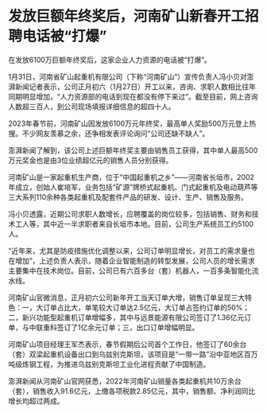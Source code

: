 # 发放巨额年终奖后，河南矿山新春开工招聘电话被“打爆”

在发放6100万巨额年终奖后，这家企业人力资源的电话被“打爆”。

1月31日，河南省矿山起重机有限公司（下称“河南矿山”）宣传负责人冯小贝对澎湃新闻记者表示，公司正月初六（1月27日）开工以来，咨询、求职人数相比往年同期明显增加，“人力资源部的电话到现在都没有停下来过”。截至目前，网上咨询人数超三百人，到公司现场填报详细信息的超四十人。

2023年春节前，河南矿山因发放6100万元年终奖，最高单人奖励500万元登上热搜。不少网友羡慕之余，还争相发表评论询问“公司还缺不缺人”。

澎湃新闻了解到，该公司上述巨额年终奖主要由销售员工获得，其中单人最高500万元奖金也是由3位业绩超亿元的销售人员分别获得。

河南矿山是一家起重机生产商，位于“中国起重机之乡”——河南省长垣市，2002年成立，创始人崔培军，业务包括“矿源”牌桥式起重机、门式起重机及电动葫芦等三大系列110余种各类起重机及配套件产品的研发、设计、生产、销售及服务。

冯小贝透露，近期公司求职人数增长，应聘覆盖的岗位较多，包括销售、财务和技术工人等，其中近一半求职者来自长垣市本地。目前，公司生产系统员工约5100人。

“近年来，尤其是防疫措施优化调整以来，公司订单明显增长，对员工的需求量也在增加”，上述负责人表示，随着企业智能制造的转型发展，公司人员的增长需求主要集中在技术岗位。目前，公司已有六百多台（套）机器人，一百多条智能化流水线。

河南矿山官微消息，正月初六公司新年开工当天订单大增，销售订单呈现三大特色：一，大订单占比大，单笔较大订单达2.5亿元，大订单占签约订单的50%；二，新兴功能型起重机订单增幅多，其中与远景能源有限公司签订了1.36亿元订单，与中联重科签订了1亿余元订单；三，出口订单增幅明显。

河南矿山项目经理王军杰表示，春节假期后公司首个工作日，他签订了60余台（套）双梁起重机设备出口到乌兹别克斯坦，该项目是“一带一路”沿中亚地区百万吨级炼钢工程，为推进乌兹别克斯坦工业化进程贡献了中国制造。

澎湃新闻从河南矿山官网获悉，2022年河南矿山销量各类起重机共10万余台（套），销售收入91.6亿元，上缴各项税款2.85亿元，其中，销售额、净利润同比增长均超过两成。

